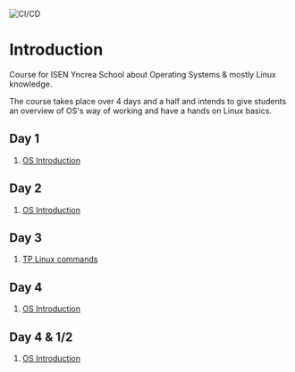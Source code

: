 ![CI/CD](https://github.com/jurocknsail/yncrea-cloudcomputing/workflows/CI/CD/badge.svg)

# Introduction

Course for ISEN Yncrea School about Operating Systems & mostly Linux knowledge.  

The course takes place over 4 days and a half and intends to give students an overview of OS's way of working and have a hands on Linux basics.

## Day 1

1. [OS Introduction](./intro.md)


## Day 2

1. [OS Introduction](./intro.md)


## Day 3

1. [TP Linux commands](./tpLinuxCommands.md)


## Day 4

1. [OS Introduction](./intro.md)


## Day 4 & 1/2

1. [OS Introduction](./intro.md)